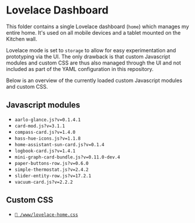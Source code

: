 # Lovelace Dashboard

This folder contains a single Lovelace dashboard (`home`) which manages my
entire home. It's used on all mobile devices and a tablet mounted on the Kitchen
wall.

Lovelace mode is set to `storage` to allow for easy experimentation and
prototyping via the UI. The only drawback is that custom Javascript modules and
custom CSS are thus also managed through the UI and not included as part of the
YAML configuration in this repository.

Below is an overview of the currently loaded custom Javascript modules and
custom CSS.

## Javascript modules

- `aarlo-glance.js?v=0.1.4.1`
- `card-mod.js?v=3.1.1`
- `compass-card.js?v=1.4.0`
- `hass-hue-icons.js?v=1.1.8`
- `home-assistant-sun-card.js?v=0.1.4`
- `logbook-card.js?v=1.4.1`
- `mini-graph-card-bundle.js?v=0.11.0-dev.4`
- `paper-buttons-row.js?v=0.6.0`
- `simple-thermostat.js?v=2.4.2`
- `slider-entity-row.js?v=17.2.1`
- `vacuum-card.js?v=2.2.2`

## Custom CSS

- [`📄 /www/lovelace-home.css`](/www/lovelace-home.css)
